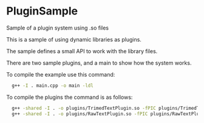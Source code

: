 # PluginSample
Sample of a plugin system using .so files

This is a sample of using dynamic libraries as plugins.

The sample defines a small API to work with the library files.

There are two sample plugins, and a main to show how the system works.

To compile the example use this command:

```bash
  g++ -I . main.cpp -o main -ldl
```

To compile the plugins the command is as follows:

```bash
  g++ -shared -I . -o plugins/TrimedTextPlugin.so -fPIC plugins/TrimedTextPlugin.cpp
  g++ -shared -I . -o plugins/RawTextPlugin.so -fPIC plugins/RawTextPlugin.cpp
```
